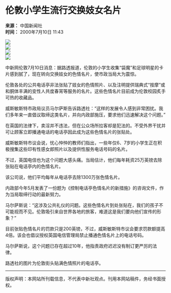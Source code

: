 # 伦敦小学生流行交换妓女名片

**来源：** 中国新闻社  
**时间：** 2000年7月10日 11:43  

![](http://club.adam.sina.com.cn/time.gif)  
![](http://adforce.imgis.com/?adserv|330|136065|1|1|misc=_ADFORCE_TIME_)  
![](/images/clear.gif)  
![](/2000-07-10/26/1-26-37062_c.jpg)  

中新网伦敦7月10日消息：据路透报道，伦敦的小学生收集“袋魔”和足球明星的卡片感到腻了，现在转向交换妓女的色情名片，使市政当局大为震惊。

伦敦各处的公共电话亭非法张贴了妓女的色情照片、以及注明提供瑞典式“按摩”或和胴体丰满的变性人共度春宵等服务的名片。这些色情名片目前成为伦敦校园炙手可热的收藏品。

威斯敏斯特市政局议员马尔萨斯告诉路透社：“这样的发展令人感到非常困扰。我们多年来一直倡议取缔这类名片，并向内政部施压，要求他们迅速解决这个问题。”

在英国的法律下，卖淫并不违法，但在公众场所拉客却是犯法的。不受外界干扰并可让顾客立即播通电话的电话亭因此成为这些色情名片的张贴处。

威斯敏斯特市议会说，忧心忡忡的教师们指出，一些年仅6、7岁的小学生正在积极搜集这些印有性感女郎照片以及提供性服务电话号码的名片。

不过，英国电信也为这个问题大感头痛。当局估计，他们每年耗资25万英镑去除张贴在电话亭内的色情名片。

该公司说，他们平均每年从电话亭去除1300万张色情名片。

内政部今年5月发表了一份题为《控制电话亭色情名片的新措施》的咨询文件，作为当局取缔行动的最新努力。

马尔萨斯说：“这涉及公共礼仪的问题。这些色情名片到处张贴在，我们的孩子不可能视而不见。伦敦吸引来自世界各地的旅客，难道这是我们要向他们宣传的形象？”

目前张贴色情名片的罚款只是200英镑，不过，威斯敏斯特市议会要求罚款额提高4倍。该会也倡议授权英国电信管理局禁止播通色情名片上的电话号码。

马尔萨斯说，这个问题已存在超过10年，他指责政府迟迟没有制订更严厉的法律。

路透社的图片为伦敦街头贴满色情照片的电话亭。

---

版权声明：本网站所刊载信息，不代表中新社观点。刊用本网站稿件，务经书面授权。
<!-- tcd_original_link http://www.chinanews.com/2000-07-10/26/37062.html -->
